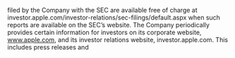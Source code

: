 filed by the Company with the SEC are available free of charge at investor.apple.com/investor-relations/sec-filings/default.aspx
when such reports are available on the SEC’s website. The Company periodically provides certain information for investors on its
corporate  website,  www.apple.com,  and  its  investor  relations  website,  investor.apple.com.  This  includes  press  releases  and